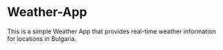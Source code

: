 # Weather-App
This is a simple Weather App that provides real-time weather information for locations in Bulgaria.
